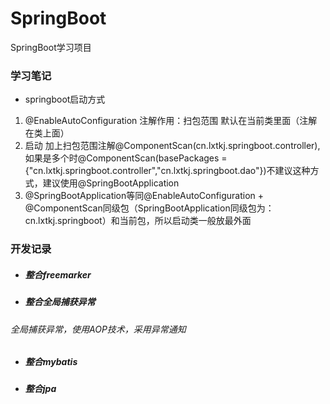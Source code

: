 # SpringBoot
SpringBoot学习项目

### 学习笔记  
* springboot启动方式
 1. @EnableAutoConfiguration 注解作用：扫包范围 默认在当前类里面（注解在类上面） 
 2. 启动 加上扫包范围注解@ComponentScan(cn.lxtkj.springboot.controller),如果是多个时@ComponentScan(basePackages = {"cn.lxtkj.springboot.controller","cn.lxtkj.springboot.dao"})不建议这种方式，建议使用@SpringBootApplication
 3. @SpringBootApplication等同@EnableAutoConfiguration + @ComponentScan同级包（SpringBootApplication同级包为：cn.lxtkj.springboot）和当前包，所以启动类一般放最外面
 
 ### 开发记录
 * ##### 整合freemarker
 * ##### 整合全局捕获异常
 ###### 全局捕获异常，使用AOP技术，采用异常通知
 * ##### 整合mybatis
 * ##### 整合jpa
  

